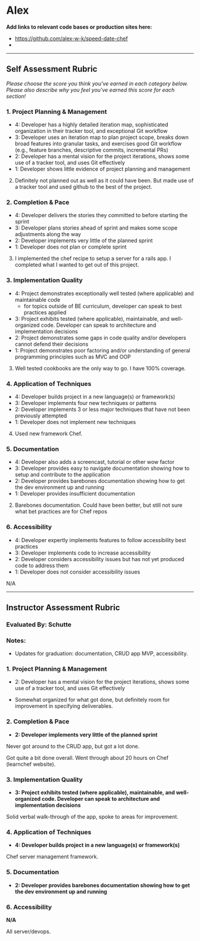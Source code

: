 # Alex

**Add links to relevant code bases or production sites here:**

* https://github.com/alex-w-k/speed-date-chef
*

---------------

Self Assessment Rubric
------------

_Please choose the score you think you've earned in each category below. Please also describe why you feel you've earned this score for each section!_

### 1. Project Planning & Management

*   4: Developer has a highly detailed iteration map, sophisticated organization in their tracker tool, and exceptional Git workflow
*   3: Developer uses an iteration map to plan project scope, breaks down broad features into granular tasks, and exercises good Git workflow (e.g., feature branches, descriptive commits, incremental PRs)
*   2: Developer has a mental vision for the project iterations, shows some use of a tracker tool, and uses Git effectively
*   1: Developer shows little evidence of project planning and management

2. Definitely not planned out as well as it could have been. But made use of a tracker tool and used github to the best of the project.

### 2. Completion & Pace

*   4: Developer delivers the stories they committed to before starting the sprint
*   3: Developer plans stories ahead of sprint and makes some scope adjustments along the way
*   2: Developer implements very little of the planned sprint
*   1: Developer does not plan or complete sprint

3. I implemented the chef recipe to setup a server for a rails app. I completed what I wanted to get out of this project.

### 3. Implementation Quality

*   4: Project demonstrates exceptionally well tested (where applicable) and maintainable code
      * for topics outside of BE curriculum, developer can speak to best practices applied
*   3: Project exhibits tested (where applicable), maintainable, and well-organized code. Developer can speak to architecture and implementation decisions
*   2: Project demonstrates some gaps in code quality and/or developers cannot defend their decisions
*   1: Project demonstrates poor factoring and/or understanding of general programming principles such as MVC and OOP

3. Well tested cookbooks are the only way to go. I have 100% coverage.

### 4. Application of Techniques

*   4: Developer builds project in a new language(s) or framework(s)
*   3: Developer implements four new techniques or patterns
*   2: Developer implements 3 or less major techniques that have not been previously attempted
*   1: Developer does not implement new techniques

4. Used new framework Chef.

### 5. Documentation

*   4: Developer also adds a screencast, tutorial or other wow factor
*   3: Developer provides easy to navigate documentation showing how to setup and contribute to the application
*   2: Developer provides barebones documentation showing how to get the dev environment up and running
*   1: Developer provides insufficient documentation

2. Barebones documentation. Could have been better, but still not sure what bet practices are for Chef repos

### 6. Accessibility

*   4: Developer expertly implements features to follow accessibility best practices
*   3: Developer implements code to increase accessibility
*   2: Developer considers accessibility issues but has not yet produced code to address them
*   1: Developer does not consider accessibility issues

N/A

---------------


Instructor Assessment Rubric
------------

### Evaluated By: Schutte

### Notes:

* Updates for graduation: documentation, CRUD app MVP, accessibility.

### 1. Project Planning & Management

*   2: Developer has a mental vision for the project iterations, shows some use of a tracker tool, and uses Git effectively

* Somewhat organized for what got done, but definitely room for improvement in
  specifying deliverables.

### 2. Completion & Pace

*   **2: Developer implements very little of the planned sprint**

Never got around to the CRUD app, but got a lot done.

Got quite a bit done overall. Went through about 20 hours on Chef (learnchef
website).

### 3. Implementation Quality

*   **3: Project exhibits tested (where applicable), maintainable, and well-organized code. Developer can speak to architecture and implementation decisions**

Solid verbal walk-through of the app, spoke to areas for improvement.

### 4. Application of Techniques

*   **4: Developer builds project in a new language(s) or framework(s)**

Chef server management framework.

### 5. Documentation

*   **2: Developer provides barebones documentation showing how to get the dev environment up and running**

### 6. Accessibility

**N/A**

All server/devops.

